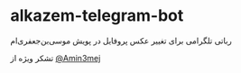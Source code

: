 # alkazem-telegram-bot
رباتی تلگرامی برای تغییر عکس پروفایل در پویش موسی‌بن‌جعفری‌ام

تشکر ویژه از [@Amin3mej](https://github.com/Amin3mej)
